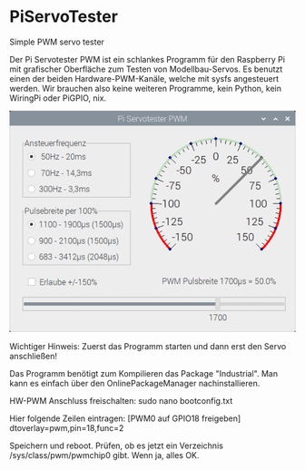 # PiServoTester
Simple PWM servo tester

Der Pi Servotester PWM ist ein schlankes Programm für den Raspberry Pi mit grafischer Oberfläche zum Testen von Modellbau-Servos.
Es benutzt einen der beiden Hardware-PWM-Kanäle, welche mit sysfs angesteuert werden. Wir brauchen also keine weiteren Programme, kein Python, kein WiringPi oder PiGPIO, nix.

![Screenshot](piservotester.png)


Wichtiger Hinweis: Zuerst das Programm starten und dann erst den Servo anschließen!

Das Programm benötigt zum Kompilieren das Package "Industrial". Man kann es einfach über den OnlinePackageManager nachinstallieren.

HW-PWM Anschluss freischalten:
	sudo nano bootconfig.txt

Hier folgende Zeilen eintragen:
	[PWM0 auf GPIO18 freigeben]
	dtoverlay=pwm,pin=18,func=2

Speichern und reboot.
Prüfen, ob es jetzt ein Verzeichnis /sys/class/pwm/pwmchip0 gibt. Wenn ja, alles OK.
